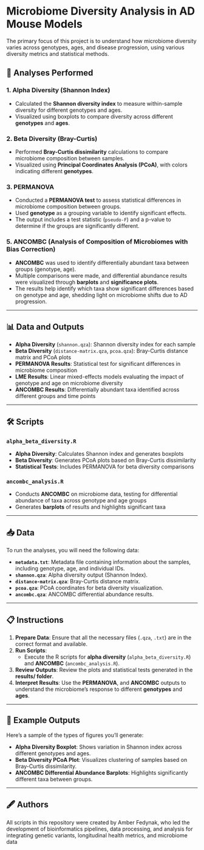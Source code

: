 # Microbiome Diversity Analysis in AD Mouse Models

The primary focus of this project is to understand how microbiome diversity varies across genotypes, ages, and disease progression, using various diversity metrics and statistical methods.

## 🧪 Analyses Performed

### 1. **Alpha Diversity** (Shannon Index)
- Calculated the **Shannon diversity index** to measure within-sample diversity for different genotypes and ages.
- Visualized using boxplots to compare diversity across different **genotypes** and **ages**.

### 2. **Beta Diversity** (Bray-Curtis)
- Performed **Bray-Curtis dissimilarity** calculations to compare microbiome composition between samples.
- Visualized using **Principal Coordinates Analysis (PCoA)**, with colors indicating different **genotypes**.

### 3. **PERMANOVA**
- Conducted a **PERMANOVA test** to assess statistical differences in microbiome composition between groups.
- Used **genotype** as a grouping variable to identify significant effects.
- The output includes a test statistic (`pseudo-F`) and a p-value to determine if the groups are significantly different.

### 5. **ANCOMBC (Analysis of Composition of Microbiomes with Bias Correction)**
- **ANCOMBC** was used to identify differentially abundant taxa between groups (genotype, age).
- Multiple comparisons were made, and differential abundance results were visualized through **barplots** and **significance plots**.
- The results help identify which taxa show significant differences based on genotype and age, shedding light on microbiome shifts due to AD progression.

---

## 📊 Data and Outputs

- **Alpha Diversity** (`shannon.qza`): Shannon diversity index for each sample
- **Beta Diversity** (`distance-matrix.qza`, `pcoa.qza`): Bray-Curtis distance matrix and PCoA plots
- **PERMANOVA Results**: Statistical test for significant differences in microbiome composition
- **LME Results**: Linear mixed-effects models evaluating the impact of genotype and age on microbiome diversity
- **ANCOMBC Results**: Differentially abundant taxa identified across different groups and time points

---

## 🛠️ Scripts

### `alpha_beta_diversity.R`
- **Alpha Diversity**: Calculates Shannon index and generates boxplots
- **Beta Diversity**: Generates PCoA plots based on Bray-Curtis dissimilarity
- **Statistical Tests**: Includes PERMANOVA for beta diversity comparisons

### `ancombc_analysis.R`
- Conducts **ANCOMBC** on microbiome data, testing for differential abundance of taxa across genotype and age groups
- Generates **barplots** of results and highlights significant taxa

---

## 📥 Data

To run the analyses, you will need the following data:

- **`metadata.txt`**: Metadata file containing information about the samples, including genotype, age, and individual IDs.
- **`shannon.qza`**: Alpha diversity output (Shannon Index).
- **`distance-matrix.qza`**: Bray-Curtis distance matrix.
- **`pcoa.qza`**: PCoA coordinates for beta diversity visualization.
- **`ancombc.qza`**: ANCOMBC differential abundance results.

---

## 📋 Instructions

1. **Prepare Data**: Ensure that all the necessary files (`.qza`, `.txt`) are in the correct format and available.
2. **Run Scripts**:
   - Execute the R scripts for **alpha diversity** (`alpha_beta_diversity.R`) and **ANCOMBC** (`ancombc_analysis.R`).
3. **Review Outputs**: Review the plots and statistical tests generated in the **results/ folder**.
4. **Interpret Results**: Use the **PERMANOVA**, and **ANCOMBC** outputs to understand the microbiome’s response to different **genotypes** and **ages**.

---

## 📝 Example Outputs

Here’s a sample of the types of figures you’ll generate:
- **Alpha Diversity Boxplot**: Shows variation in Shannon index across different genotypes and ages.
- **Beta Diversity PCoA Plot**: Visualizes clustering of samples based on Bray-Curtis dissimilarity.
- **ANCOMBC Differential Abundance Barplots**: Highlights significantly different taxa between groups.

---

## 🖋️ Authors

All scripts in this repository were created by Amber Fedynak, who led the development of bioinformatics pipelines, data processing, and analysis for integrating genetic variants, longitudinal health metrics, and microbiome data
